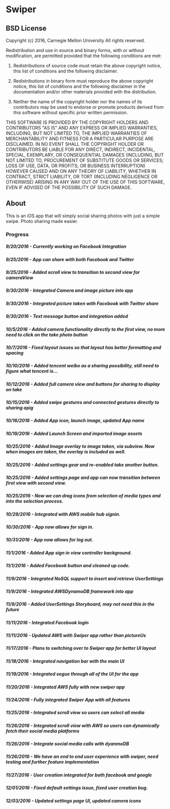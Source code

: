 # Swiper

## BSD License
Copyright (c) 2016, Carnegie Mellon University
All rights reserved.

Redistribution and use in source and binary forms, with or without modification, are permitted provided that the following conditions are met:

1. Redistributions of source code must retain the above copyright notice, this list of conditions and the following disclaimer.

2. Redistributions in binary form must reproduce the above copyright notice, this list of conditions and the following disclaimer in the documentation and/or other materials provided with the distribution.

3. Neither the name of the copyright holder nor the names of its contributors may be used to endorse or promote products derived from this software without specific prior written permission.

THIS SOFTWARE IS PROVIDED BY THE COPYRIGHT HOLDERS AND CONTRIBUTORS "AS IS" AND ANY EXPRESS OR IMPLIED WARRANTIES, INCLUDING, BUT NOT LIMITED TO, THE IMPLIED WARRANTIES OF MERCHANTABILITY AND FITNESS FOR A PARTICULAR PURPOSE ARE DISCLAIMED. IN NO EVENT SHALL THE COPYRIGHT HOLDER OR CONTRIBUTORS BE LIABLE FOR ANY DIRECT, INDIRECT, INCIDENTAL, SPECIAL, EXEMPLARY, OR CONSEQUENTIAL DAMAGES (INCLUDING, BUT NOT LIMITED TO, PROCUREMENT OF SUBSTITUTE GOODS OR SERVICES; LOSS OF USE, DATA, OR PROFITS; OR BUSINESS INTERRUPTION) HOWEVER CAUSED AND ON ANY THEORY OF LIABILITY, WHETHER IN CONTRACT, STRICT LIABILITY, OR TORT (INCLUDING NEGLIGENCE OR OTHERWISE) ARISING IN ANY WAY OUT OF THE USE OF THIS SOFTWARE, EVEN IF ADVISED OF THE POSSIBILITY OF SUCH DAMAGE.

## About
This is an iOS app that will simply social sharing photos with just a simple swipe.
Photo sharing made easier.

### Progress
##### 9/20/2016 - Currently working on Facebook Integration
##### 9/25/2016 - App can share with both Facebook and Twitter
##### 9/25/2016 - Added scroll view to transition to second view for cameraView
##### 9/30/2016 - Integrated Camera and image picture into app
##### 9/30/2016 - Integrated picture taken with Facebook with Twitter share
##### 9/30/2016 - Text message button and integration added
##### 10/5/2016 - Added camera functionality directly to the first view, no more need to click on the take photo button
##### 10/7/2016 - Fixed layout issues so that layout has better formatting and spacing
##### 10/10/2016 - Added tencent weibo as a sharing possibility, still need to figure what tencent is...
##### 10/12/2016 - Added full camera view and buttons for sharing to display on take
##### 10/15/2016 - Added swipe gestures and connected gestures directly to sharing apig
##### 10/16/2016 - Added App icon, launch image, updated App name
##### 10/19/2016 - Added Launch Screen and imported image assets
##### 10/25/2016 - Added Image overlay to image taken, via subview. Now when images are taken, the overlay is included as well.
##### 10/25/2016 - Added settings gear and re-enabled take another button.
##### 10/25/2016 - Added settings page and app can now transition between first view with second view.
##### 10/25/2016 - Now we can drag icons from selection of media types and into the selection process.
##### 10/29/2016 - Integrated with AWS mobile hub signin.
##### 10/30/2016 - App now allows for sign in.
##### 10/31/2016 - App now allows for log out.
##### 11/1/2016 - Added App sign in view controller background.
##### 11/1/2016 - Added Facebook button and cleaned up code.
##### 11/9/2016 - Integrated NoSQL support to insert and retrieve UserSettings
##### 11/9/2016 - Integrated AWSDynamoDB framework into app
##### 11/9/2016 - Added UserSettings Storyboard, may not need this in the future
##### 11/11/2016 - Integrated Facebook login
##### 11/11/2016 - Updated AWS with Swiper app rather than pictureUs
##### 11/17/2016 - Plans to switching over to Swiper app for better UI layout
##### 11/18/2016 - Integrated navigation bar with the main UI
##### 11/19/2016 - Integrated segue through all of the UI for the app
##### 11/20/2016 - Integrated AWS fully with new swiper app
##### 11/24/2016 - Fully integrated Swiper App with all features
##### 11/25/2016 - Integrated scroll view so users can select all media
##### 11/26/2016 - Integrated scroll view with AWS so users can dynamically fetch their social media platforms
##### 11/26/2016 - Integrate social media calls with dyanmoDB
##### 11/26/2016 - We have an end to end user experience with swiper, need testing and further feature implementation
##### 11/27/2016 - User creation integrated for both facebook and google 
##### 12/01/2016 - Fixed default settings issue, fixed user creation bug.
##### 12/03/2016 - Updated settings page UI, updated camera icons

